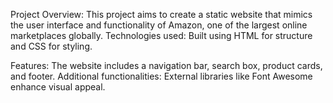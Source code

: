 Project Overview:
This project aims to create a static website that mimics the user interface and functionality of Amazon, one of the largest online marketplaces globally.
Technologies used: Built using HTML for structure and CSS for styling.

Features:
The website includes a navigation bar, search box, product cards, and footer.
Additional functionalities: External libraries like Font Awesome enhance visual appeal.
